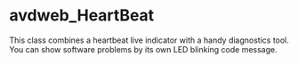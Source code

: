 # avdweb_HeartBeat
This class combines a heartbeat live indicator with a handy diagnostics tool. You can show software problems by its own LED blinking code message. 
